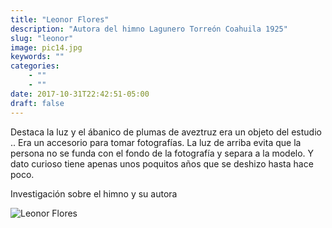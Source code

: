 ```yaml
---
title: "Leonor Flores"
description: "Autora del himno Lagunero Torreón Coahuila 1925"
slug: "leonor"
image: pic14.jpg
keywords: ""
categories: 
    - ""
    - ""
date: 2017-10-31T22:42:51-05:00
draft: false
---
```

Destaca la luz y el ábanico de plumas de aveztruz era un objeto del estudio .. Era un accesorio para tomar fotografías. La luz de arriba evita que la persona no se funda con el fondo de la fotografía y separa a la modelo.  Y dato curioso tiene apenas unos poquitos años que se deshizo hasta hace poco.

Investigación sobre el himno y su autora

![Leonor Flores](https://claudiaguerreros.github.io/juliososa/img/pic14.jpg)
